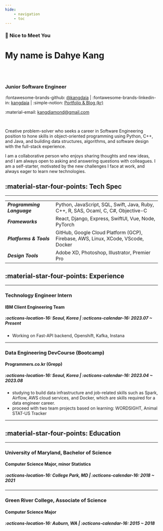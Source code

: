 ```yaml
---
hide:
    - navigation
    - toc
---
```


### :high_brightness: **Nice to Meet You**
# My name is <b>Dahye Kang</b>

<br/>
<br/>

### Junior Software Engineer

:fontawesome-brands-github: [@kangdaia](https://github.com/kangdaia) |
:fontawesome-brands-linkedin-in: [kangdaia](https://www.linkedin.com/in/kangdaia/) | :simple-notion: [Portfolio & Blog (kr)](https://kangdaia.notion.site/f853ebc801b543c989f43d2cef2ee096?pvs=4)

:material-email: kangdiamond@gmail.com

<br/>

Creative problem-solver who seeks a career in Software Engineering position to hone skills in object-oriented programming using
Python, C++, and Java, and building data structures, algorithms, and software design with the full-stack experience.

I am a collaborative person who enjoys sharing thoughts and new ideas, and I am always open to asking and answering questions with colleagues. I am a self-starter, motivated by the new challenges I face at work, and always eager to learn new technologies.


## :material-star-four-points: Tech Spec

---

|  |  |
| -- | -- |
| ***Programming Language*** | Python, JavaScript, SQL, Swift, Java, Ruby, C++, R, SAS, Ocaml, C, C#, Objective-C |
| ***Frameworks*** | React, Django, Express, SwiftUI, Vue, Node, PyTorch |
| ***Platforms & Tools*** | GitHub, Google Cloud Platform (GCP), Firebase, AWS, Linux, XCode, VScode, Docker |
| ***Design Tools*** | Adobe XD, Photoshop, Illustrator, Premier Pro |

## :material-star-four-points: Experience

---

### Technology Engineer Intern

#### IBM Client Engineering Team
##### :octicons-location-16: Seoul, Korea | :octicons-calendar-16: *2023.07 ~ Present*

- Working on Fast-API backend, Openshift, Kafka, Instana

---

### Data Engineering DevCourse (Bootcamp)
#### Programmers.co.kr (Grepp)
##### :octicons-location-16: Seoul, Korea | :octicons-calendar-16: *2023.04 ~ 2023.08*

- studying to build data infrastructure and job-related skills such as Spark, Airflow, AWS cloud services, and Docker, which are skills required for a data engineer career.
- proceed with two team projects based on learning: WORDSIGHT, Animal STAT-US Tracker

---

## :material-star-four-points: Education
---
### University of Maryland, Bachelor of Science

#### Computer Science Major, minor Statistics
##### :octicons-location-16: College Park, MD | :octicons-calendar-16: *2018 ~ 2021*
---
### Green River College, Associate of Science

#### Computer Science Major
##### :octicons-location-16: Auburn, WA | :octicons-calendar-16: *2015 ~ 2018*


